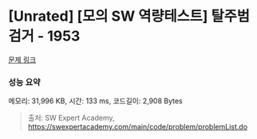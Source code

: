 # [Unrated] [모의 SW 역량테스트] 탈주범 검거 - 1953 

[문제 링크](https://swexpertacademy.com/main/code/problem/problemDetail.do?contestProbId=AV5PpLlKAQ4DFAUq) 

### 성능 요약

메모리: 31,996 KB, 시간: 133 ms, 코드길이: 2,908 Bytes



> 출처: SW Expert Academy, https://swexpertacademy.com/main/code/problem/problemList.do